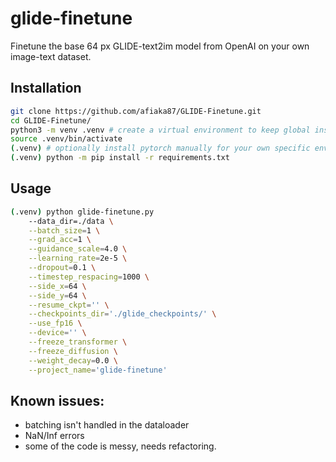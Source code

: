 # glide-finetune

Finetune the base 64 px GLIDE-text2im model from OpenAI on your own image-text dataset.

## Installation
```sh
git clone https://github.com/afiaka87/GLIDE-Finetune.git
cd GLIDE-Finetune/
python3 -m venv .venv # create a virtual environment to keep global install clean.
source .venv/bin/activate
(.venv) # optionally install pytorch manually for your own specific env first...
(.venv) python -m pip install -r requirements.txt
```

## Usage
```sh
(.venv) python glide-finetune.py 
    --data_dir=./data \
    --batch_size=1 \
    --grad_acc=1 \
    --guidance_scale=4.0 \
    --learning_rate=2e-5 \
    --dropout=0.1 \
    --timestep_respacing=1000 \
    --side_x=64 \
    --side_y=64 \
    --resume_ckpt='' \
    --checkpoints_dir='./glide_checkpoints/' \
    --use_fp16 \
    --device='' \
    --freeze_transformer \
    --freeze_diffusion \
    --weight_decay=0.0 \
    --project_name='glide-finetune'
```


## Known issues:
- batching isn't handled in the dataloader
- NaN/Inf errors
- some of the code is messy, needs refactoring.